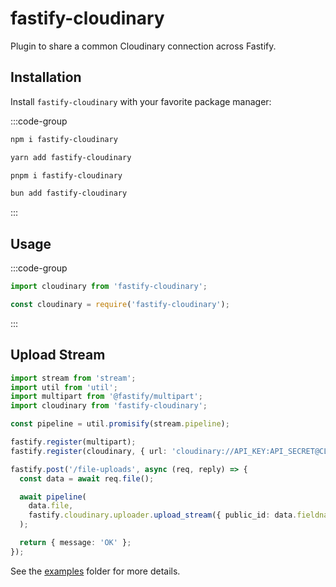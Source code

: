 # <div class="flex items-center">fastify-cloudinary[<div class="i-tabler-brand-github ms-2"></div>](https://github.com/Vanilla-IceCream/fastify-cloudinary)</div>

Plugin to share a common Cloudinary connection across Fastify.

## Installation

Install `fastify-cloudinary` with your favorite package manager:

:::code-group

```sh [npm]
npm i fastify-cloudinary
```

```sh [Yarn]
yarn add fastify-cloudinary
```

```sh [pnpm]
pnpm i fastify-cloudinary
```

```sh [Bun]
bun add fastify-cloudinary
```

:::

## Usage

:::code-group

```ts [ESM]
import cloudinary from 'fastify-cloudinary';
```

```ts [CJS]
const cloudinary = require('fastify-cloudinary');
```

:::

## Upload Stream

```ts
import stream from 'stream';
import util from 'util';
import multipart from '@fastify/multipart';
import cloudinary from 'fastify-cloudinary';

const pipeline = util.promisify(stream.pipeline);

fastify.register(multipart);
fastify.register(cloudinary, { url: 'cloudinary://API_KEY:API_SECRET@CLOUD_NAME' });

fastify.post('/file-uploads', async (req, reply) => {
  const data = await req.file();

  await pipeline(
    data.file,
    fastify.cloudinary.uploader.upload_stream({ public_id: data.fieldname }),
  );

  return { message: 'OK' };
});
```

See the [examples](https://github.com/Vanilla-IceCream/fastify-cloudinary/tree/main/examples) folder for more details.
